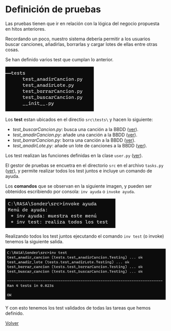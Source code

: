 # Definición de pruebas

Las pruebas tienen que ir en relación con la lógica del negocio propuesta en hitos anteriores.

Recordando un poco, nuestro sistema debería permitir a  los usuarios buscar canciones, añadirlas, borrarlas y cargar lotes de ellas entre otras cosas.

Se han definido varios test que cumplan lo anterior.

![tree dir](img/tree_dir.png)

Los **test** estan ubicados en el directio ``src\tests\`` y hacen lo siguiente:
- *test_buscarCancion.py*: busca una canción a la BBDD ([ver](../../src/tests/test_buscarCancion.py)).
- *test_anadirCancion.py*: añade una canción a la BBDD ([ver](../../src/tests/test_anadirLote.py)).
- *test_borrarCancion.py*: borra una canción a la BBDD ([ver](../../src/tests/test_borrarCancion.py)).
- *test_anadirLote.py*: añade un lote de canciones a la BBDD ([ver](../../src/tests/test_anadirLote.py)).

Los test realizan las funciones definidas en la clase ``user.py`` ([ver](../../src/clases/user.py)).

El gestor de pruebas se encuetra en el directorio ``src`` en el archivo ``tasks.py`` ([ver](../../src/tasks.py)), y permite realizar todos los test juntos e incluye un comando de ayuda.

Los **comandos** que se observan en la siguiente imagen, y pueden ser obtenidos escribiendo por consola: ``inv ayuda`` o ``invoke ayuda``.

![inv help](img/inv%20help.png)

Realizando todos los test juntos ejecutando el comando ``inv test`` (o invoke) tenemos la siguiente salida.

![inv help](img/inv%20test%20all.png)

Y con esto tenemos los test validados de todas las tareas que hemos definido.

[Volver](README.md)